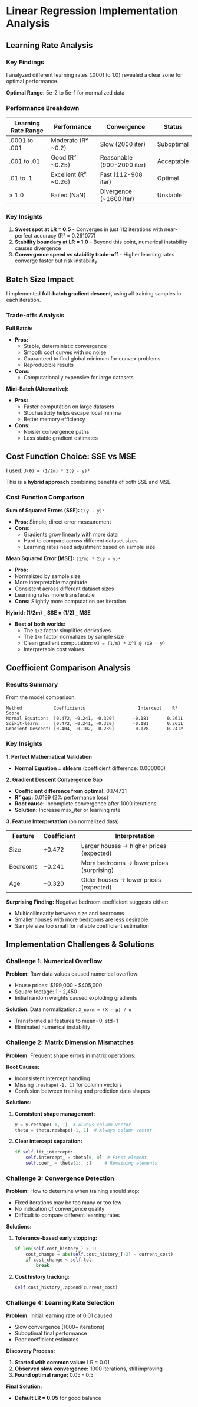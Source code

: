 # Linear Regression Implementation Analysis

## **Learning Rate Analysis**

### Key Findings

I analyzed different learning rates (.0001 to 1.0) revealed a clear zone for optimal performance.

**Optimal Range:** 5e-2 to 5e-1 for normalized data

### Performance Breakdown

| Learning Rate Range | Performance          | Convergence                | Status     |
| ------------------- | -------------------- | -------------------------- | ---------- |
| .0001 to .001       | Moderate (R² ~0.2)   | Slow (2000 iter)           | Suboptimal |
| .001 to .01         | Good (R² ~0.25)      | Reasonable (900-2000 iter) | Acceptable |
| .01 to .1           | Excellent (R² ~0.26) | Fast (112-908 iter)        | Optimal    |
| ≥ 1.0               | Failed (NaN)         | Divergence (~1600 iter)    | Unstable   |

### Key Insights

1. **Sweet spot at LR = 0.5** - Converges in just 112 iterations with near-perfect accuracy (R² = 0.261077)
2. **Stability boundary at LR = 1.0** - Beyond this point, numerical instability causes divergence
3. **Convergence speed vs stability trade-off** - Higher learning rates converge faster but risk instability

## **Batch Size Impact**

I implemented **full-batch gradient descent**, using all training samples in each iteration.

### Trade-offs Analysis

**Full Batch:**

- **Pros:**
  - Stable, deterministic convergence
  - Smooth cost curves with no noise
  - Guaranteed to find global minimum for convex problems
  - Reproducible results
- **Cons:**
  - Computationally expensive for large datasets

**Mini-Batch (Alternative):**

- **Pros:**
  - Faster computation on large datasets
  - Stochasticity helps escape local minima
  - Better memory efficiency
- **Cons:**
  - Noisier convergence paths
  - Less stable gradient estimates

## **Cost Function Choice: SSE vs MSE**

I used: `J(θ) = (1/2m) * Σ(ŷ - y)²`

This is a **hybrid approach** combining benefits of both SSE and MSE.

### Cost Function Comparison

**Sum of Squared Errors (SSE):** `Σ(ŷ - y)²`

- **Pros:** Simple, direct error measurement
- **Cons:**
  - Gradients grow linearly with more data
  - Hard to compare across different dataset sizes
  - Learning rates need adjustment based on sample size

**Mean Squared Error (MSE):** `(1/m) * Σ(ŷ - y)²`

- **Pros:**
- Normalized by sample size
- More interpretable magnitude
- Consistent across different dataset sizes
- Learning rates more transferable
- **Cons:** Slightly more computation per iteration

**Hybrid: (1/2m) _ SSE = (1/2) _ MSE**

- **Best of both worlds:**
  - The `1/2` factor simplifies derivatives
  - The `1/m` factor normalizes by sample size
  - Clean gradient computation: `∇J = (1/m) * X^T @ (Xθ - y)`
  - Interpretable cost values

## **Coefficient Comparison Analysis**

### Results Summary

From the model comparison:

```
Method            Coefficients                    Intercept    R² Score
Normal Equation:  [0.472, -0.241, -0.320]       -0.181       0.2611
Scikit-learn:     [0.472, -0.241, -0.320]       -0.181       0.2611
Gradient Descent: [0.404, -0.102, -0.239]       -0.178       0.2412
```

### Key Insights

**1. Perfect Mathematical Validation**

- **Normal Equation = sklearn** (coefficient difference: 0.000000)

**2. Gradient Descent Convergence Gap**

- **Coefficient difference from optimal:** 0.174731
- **R² gap:** 0.0199 (2% performance loss)
- **Root cause:** Incomplete convergence after 1000 iterations
- **Solution:** Increase max_iter or learning rate

**3. Feature Interpretation** (on normalized data)

| Feature  | Coefficient | Interpretation                            |
| -------- | ----------- | ----------------------------------------- |
| Size     | +0.472      | Larger houses → higher prices (expected)  |
| Bedrooms | -0.241      | More bedrooms → lower prices (surprising) |
| Age      | -0.320      | Older houses → lower prices (expected)    |

**Surprising Finding:** Negative bedroom coefficient suggests either:

- Multicollinearity between size and bedrooms
- Smaller houses with more bedrooms are less desirable
- Sample size too small for reliable coefficient estimation

## **Implementation Challenges & Solutions**

### Challenge 1: Numerical Overflow

**Problem:**
Raw data values caused numerical overflow:

- House prices: $199,000 - $405,000
- Square footage: 1 - 2,450
- Initial random weights caused exploding gradients

**Solution:**
Data normalization: `X_norm = (X - μ) / σ`

- Transformed all features to mean=0, std=1
- Eliminated numerical instability

### Challenge 2: Matrix Dimension Mismatches

**Problem:**
Frequent shape errors in matrix operations:

**Root Causes:**

- Inconsistent intercept handling
- Missing `.reshape(-1, 1)` for column vectors
- Confusion between training and prediction data shapes

**Solutions:**

1. **Consistent shape management:**

   ```python
   y = y.reshape(-1, 1)  # Always column vector
   theta = theta.reshape(-1, 1)  # Always column vector
   ```

2. **Clear intercept separation:**

   ```python
   if self.fit_intercept:
       self.intercept_ = theta[0, 0]  # First element
       self.coef_ = theta[1:, :]     # Remaining elements
   ```

### Challenge 3: Convergence Detection

**Problem:**
How to determine when training should stop:

- Fixed iterations may be too many or too few
- No indication of convergence quality
- Difficult to compare different learning rates

**Solutions:**

1. **Tolerance-based early stopping:**

   ```python
   if len(self.cost_history_) > 1:
       cost_change = abs(self.cost_history_[-2] - current_cost)
       if cost_change < self.tol:
           break
   ```

2. **Cost history tracking:**

   ```python
   self.cost_history_.append(current_cost)
   ```

### Challenge 4: Learning Rate Selection

**Problem:**
Initial learning rate of 0.01 caused:

- Slow convergence (1000+ iterations)
- Suboptimal final performance
- Poor coefficient estimates

**Discovery Process:**

1. **Started with common value:** LR = 0.01
2. **Observed slow convergence:** 1000 iterations, still improving
3. **Found optimal range:** 0.05 - 0.5

**Final Solution:**

- **Default LR = 0.05** for good balance
